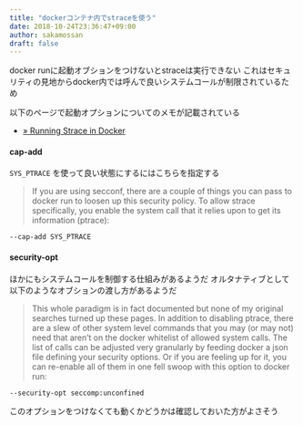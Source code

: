 ```yaml
---
title: "dockerコンテナ内でstraceを使う"
date: 2018-10-24T23:36:47+09:00
author: sakamossan
draft: false
---
```


docker runに起動オブションをつけないとstraceは実行できない
これはセキュリティの見地からdocker内では呼んで良いシステムコールが制限されているため

以下のページで起動オプションについてのメモが記載されている

- [» Running Strace in Docker](http://blog.johngoulah.com/2016/03/running-strace-in-docker/)


#### cap-add

`SYS_PTRACE` を使って良い状態にするにはこちらを指定する

> If you are using secconf, there are a couple of things you can pass to docker run to loosen up this security policy. To allow strace specifically, you enable the system call that it relies upon to get its information (ptrace):

```
--cap-add SYS_PTRACE
```


#### security-opt

ほかにもシステムコールを制御する仕組みがあるようだ
オルタナティブとして以下のようなオブションの渡し方があるようだ

> This whole paradigm is in fact documented but none of my original searches turned up these pages. In addition to disabling ptrace, there are a slew of other system level commands that you may (or may not) need that aren’t on the docker whitelist of allowed system calls. The list of calls can be adjusted very granularly by feeding docker a json file defining your security options. Or if you are feeling up for it, you can re-enable all of them in one fell swoop with this option to docker run:

```
--security-opt seccomp:unconfined
```

このオプションをつけなくても動くかどうかは確認しておいた方がよさそう
